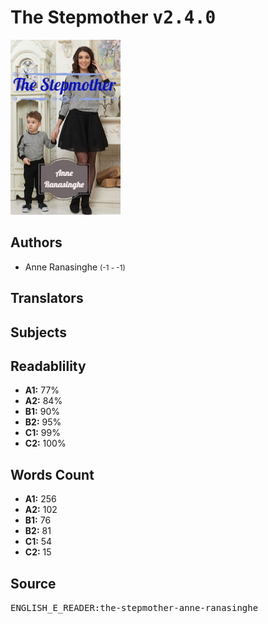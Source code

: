 # The Stepmother <kbd>v2.4.0</kbd>

![](./cover.medium.jpg "")

## Authors


 - Anne Ranasinghe <small>(-1 - -1)</small>

## Translators



## Subjects



## Readablility


 - **A1:** 77%
 - **A2:** 84%
 - **B1:** 90%
 - **B2:** 95%
 - **C1:** 99%
 - **C2:** 100%

## Words Count


 - **A1:** 256
 - **A2:** 102
 - **B1:** 76
 - **B2:** 81
 - **C1:** 54
 - **C2:** 15

## Source


<kbd>ENGLISH_E_READER:the-stepmother-anne-ranasinghe</kbd>
